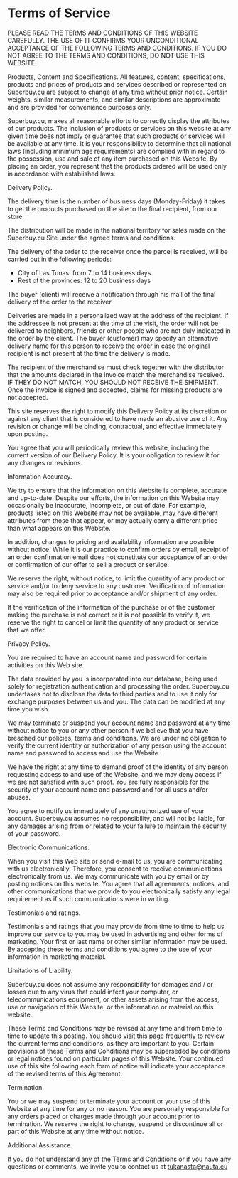 # Terms of Service

PLEASE READ THE TERMS AND CONDITIONS OF THIS WEBSITE CAREFULLY. THE USE OF IT CONFIRMS YOUR UNCONDITIONAL ACCEPTANCE OF THE FOLLOWING TERMS AND CONDITIONS. IF YOU DO NOT AGREE TO THE TERMS AND CONDITIONS, DO NOT USE THIS WEBSITE.

Products, Content and Specifications.
All features, content, specifications, products and prices of products and services described or represented on Superbuy.cu are subject to change at any time without prior notice. Certain weights, similar measurements, and similar descriptions are approximate and are provided for convenience purposes only.

Superbuy.cu, makes all reasonable efforts to correctly display the attributes of our products. The inclusion of products or services on this website at any given time does not imply or guarantee that such products or services will be available at any time. It is your responsibility to determine that all national laws (including minimum age requirements) are complied with in regard to the possession, use and sale of any item purchased on this Website. By placing an order, you represent that the products ordered will be used only in accordance with established laws.

Delivery Policy.

The delivery time is the number of business days (Monday-Friday) it takes to get the products purchased on the site to the final recipient, from our store.

The distribution will be made in the national territory for sales made on the Superbuy.cu Site under the agreed terms and conditions.

The delivery of the order to the receiver once the parcel is received, will be carried out in the following periods:

- City of Las Tunas: from 7 to 14 business days.
- Rest of the provinces: 12 to 20 business days

The buyer (client) will receive a notification through his mail of the final delivery of the order to the receiver.

Deliveries are made in a personalized way at the address of the recipient. If the addressee is not present at the time of the visit, the order will not be delivered to neighbors, friends or other people who are not duly indicated in the order by the client. The buyer (customer) may specify an alternative delivery name for this person to receive the order in case the original recipient is not present at the time the delivery is made.

The recipient of the merchandise must check together with the distributor that the amounts declared in the invoice match the merchandise received. IF THEY DO NOT MATCH, YOU SHOULD NOT RECEIVE THE SHIPMENT. Once the invoice is signed and accepted, claims for missing products are not accepted.

This site reserves the right to modify this Delivery Policy at its discretion or against any client that is considered to have made an abusive use of it. Any revision or change will be binding, contractual, and effective immediately upon posting.

You agree that you will periodically review this website, including the current version of our Delivery Policy. It is your obligation to review it for any changes or revisions.

Information Accuracy.

We try to ensure that the information on this Website is complete, accurate and up-to-date. Despite our efforts, the information on this Website may occasionally be inaccurate, incomplete, or out of date. For example, products listed on this Website may not be available, may have different attributes from those that appear, or may actually carry a different price than what appears on this Website.

In addition, changes to pricing and availability information are possible without notice. While it is our practice to confirm orders by email, receipt of an order confirmation email does not constitute our acceptance of an order or confirmation of our offer to sell a product or service.

We reserve the right, without notice, to limit the quantity of any product or service and/or to deny service to any customer. Verification of information may also be required prior to acceptance and/or shipment of any order.

If the verification of the information of the purchase or of the customer making the purchase is not correct or it is not possible to verify it, we reserve the right to cancel or limit the quantity of any product or service that we offer.

Privacy Policy.

You are required to have an account name and password for certain activities on this Web site.

The data provided by you is incorporated into our database, being used solely for registration authentication and processing the order. Superbuy.cu undertakes not to disclose the data to third parties and to use it only for exchange purposes between us and you. The data can be modified at any time you wish.

We may terminate or suspend your account name and password at any time without notice to you or any other person if we believe that you have breached our policies, terms and conditions. We are under no obligation to verify the current identity or authorization of any person using the account name and password to access and use the Website.

We have the right at any time to demand proof of the identity of any person requesting access to and use of the Website, and we may deny access if we are not satisfied with such proof. You are fully responsible for the security of your account name and password and for all uses and/or abuses.

You agree to notify us immediately of any unauthorized use of your account. Superbuy.cu assumes no responsibility, and will not be liable, for any damages arising from or related to your failure to maintain the security of your password.

Electronic Communications.

When you visit this Web site or send e-mail to us, you are communicating with us electronically. Therefore, you consent to receive communications electronically from us. We may communicate with you by email or by posting notices on this website. You agree that all agreements, notices, and other communications that we provide to you electronically satisfy any legal requirement as if such communications were in writing.

Testimonials and ratings.

Testimonials and ratings that you may provide from time to time to help us improve our service to you may be used in advertising and other forms of marketing. Your first or last name or other similar information may be used. By accepting these terms and conditions you agree to the use of your information in marketing material.

Limitations of Liability.

Superbuy.cu does not assume any responsibility for damages and / or losses due to any virus that could infect your computer, or telecommunications equipment, or other assets arising from the access, use or navigation of this Website, or the information or material on this website.

These Terms and Conditions may be revised at any time and from time to time to update this posting. You should visit this page frequently to review the current terms and conditions, as they are important to you. Certain provisions of these Terms and Conditions may be superseded by conditions or legal notices found on particular pages of this Website. Your continued use of this site following each form of notice will indicate your acceptance of the revised terms of this Agreement.

Termination.

You or we may suspend or terminate your account or your use of this Website at any time for any or no reason. You are personally responsible for any orders placed or charges made through your account prior to termination. We reserve the right to change, suspend or discontinue all or part of this Website at any time without notice.

Additional Assistance.

If you do not understand any of the Terms and Conditions or if you have any questions or comments, we invite you to contact us at tukanasta@nauta.cu 
